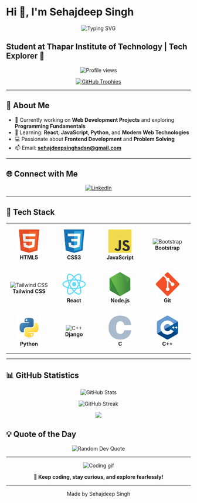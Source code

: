 # Hi 👋, I'm Sehajdeep Singh

<p align="center">
  <img src="https://readme-typing-svg.herokuapp.com?font=Fira+Code&duration=4000&pause=1500&center=true&vCenter=true&multiline=true&width=700&height=100&lines=Full+Stack+Web+Developer;Building+Modern+Web+Applications;Lifelong+Learner+%F0%9F%93%9A+%7C+Tech+Enthusiast+%F0%9F%94%A5" alt="Typing SVG" />
</p>

## Student at Thapar Institute of Technology | Tech Explorer 🚀

<p align="center">
  <img src="https://komarev.com/ghpvc/?username=sehajdeepsingh-95&label=Profile%20views&color=0e75b6&style=flat" alt="Profile views" />
</p>

<p align="center">
  <a href="https://github.com/ryo-ma/github-profile-trophy">
    <img src="https://github-profile-trophy.vercel.app/?username=sehajdeepsingh-95&theme=algolia&no-bg=true&no-frame=true&margin-w=10" alt="GitHub Trophies" />
  </a>
</p>

---

## 🧠 About Me

- 🔭 Currently working on **Web Development Projects** and exploring **Programming Fundamentals**
- 🌱 Learning: **React, JavaScript, Python**, and **Modern Web Technologies**
- 💻 Passionate about **Frontend Development** and **Problem Solving**
- 📫 Email: **sehajdeepsinghsdsn@gmail.com**

---

## 🌐 Connect with Me

<p align="center">
  <a href="https://linkedin.com/in/sehajdeep-singh-75b50b309" target="_blank">
    <img src="https://img.shields.io/badge/LinkedIn-blue?logo=linkedin&style=for-the-badge" alt="LinkedIn" />
  </a>
</p>

---

## 🧰 Tech Stack

<div align="center">
  <table>
    <tr>
      <td align="center" width="140" height="112.43">
        <img src="https://raw.githubusercontent.com/devicons/devicon/master/icons/html5/html5-original.svg" width="65" height="65" alt="HTML5" />
        <br /><strong>HTML5</strong>
      </td>
      <td align="center" width="140" height="112.43">
        <img src="https://raw.githubusercontent.com/devicons/devicon/master/icons/css3/css3-original.svg" width="65" height="65" alt="CSS3" />
        <br /><strong>CSS3</strong>
      </td>
      <td align="center" width="140" height="112.43">
        <img src="https://raw.githubusercontent.com/devicons/devicon/master/icons/javascript/javascript-original.svg" width="65" height="65" alt="JavaScript" />
        <br /><strong>JavaScript</strong>
      </td>
      <td align="center" width="140" height="112.43">
        <img src="https://cdn.worldvectorlogo.com/logos/bootstrap-5-1.svg" width="65" height="65" alt="Bootstrap" />
        <br /><strong>Bootstrap</strong>
      </td>
    </tr>
    <tr>
      <td align="center" width="140" height="112.43">
        <img src="https://www.vectorlogo.zone/logos/tailwindcss/tailwindcss-icon.svg" width="65" height="65" alt="Tailwind CSS" />
        <br /><strong>Tailwind CSS</strong>
      </td>
      <td align="center" width="140" height="112.43">
        <img src="https://raw.githubusercontent.com/devicons/devicon/master/icons/react/react-original.svg" width="65" height="65" alt="React" />
        <br /><strong>React</strong>
      </td>
      <td align="center" width="140" height="112.43">
        <img src="https://raw.githubusercontent.com/devicons/devicon/master/icons/nodejs/nodejs-original.svg" width="65" height="65" alt="Node.js" />
        <br /><strong>Node.js</strong>
      </td>
      <td align="center" width="140" height="112.43">
        <img src="https://raw.githubusercontent.com/devicons/devicon/master/icons/git/git-original.svg" width="65" height="65" alt="Git" />
        <br /><strong>Git</strong>
      </td>
    </tr>
    <tr>
      <td align="center" width="140" height="112.43">
        <img src="https://raw.githubusercontent.com/devicons/devicon/master/icons/python/python-original.svg" width="65" height="65" alt="Python" />
        <br /><strong>Python</strong>
      </td>
      </td>
      <td align="center" width="140" height="112.43">
        <img src="https://cdn.jsdelivr.net/gh/devicons/devicon/icons/django/django-original.svg" width="65" height="65" alt="C++" />
        <br /><strong>Django</strong>
      </td>
      <td align="center" width="140" height="112.43">
        <img src="https://raw.githubusercontent.com/devicons/devicon/master/icons/c/c-original.svg" width="65" height="65" alt="C" />
        <br /><strong>C</strong>
      </td>
      <td align="center" width="140" height="112.43">
        <img src="https://raw.githubusercontent.com/devicons/devicon/master/icons/cplusplus/cplusplus-original.svg" width="65" height="65" alt="C++" />
        <br /><strong>C++</strong>
    </tr>
  </table>
</div>

---
## 📊 GitHub Statistics 

<p align="center">
  <img src="https://github-readme-stats.vercel.app/api?username=sehajdeepsingh-95&theme=tokyonight&show_icons=true&hide_border=false&count_private=true" alt="GitHub Stats" /> 
</p>

<p align="center"> 
  <img src="https://github-readme-streak-stats.herokuapp.com?user=sehajdeepsingh-95&theme=tokyonight&hide_border=false" alt="GitHub Streak" /> 
</p>

<p align="center">
  <img src="https://github-readme-stats.vercel.app/api/top-langs/?username=sehajdeepsingh-95&layout=compact&theme=tokyonight&hide_border=false" />
</p>

## 💡 Quote of the Day

<p align="center">
  <img src="https://quotes-github-readme.vercel.app/api?type=horizontal&theme=radical" alt="Random Dev Quote" />
</p>

---

<p align="center">
  <img src="https://media.giphy.com/media/qgQUggAC3Pfv687qPC/giphy.gif" width="480" height="270" alt="Coding gif" />
</p>

<p align="center">
  <b>🚀 Keep coding, stay curious, and explore fearlessly!</b>
</p>

---

<p align="center">Made by Sehajdeep Singh</p>
